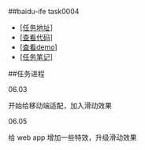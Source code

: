 ##baidu-ife task0004

- [[任务地址]](https://github.com/baidu-ife/ife/tree/master/task/task0004)
- [[查看代码]](https://github.com/zchen9/baidu-ife-task/tree/gh-pages/task0004/zchen9)
- [[查看demo]](http://www.chen9.info/baidu-ife-task/task0004/zchen9/)
- [[任务笔记]](http://www.chen9.info/)

##任务进程

06.03

开始给移动端适配，加入滑动效果

06.05

给 web app 增加一些特效，升级滑动效果